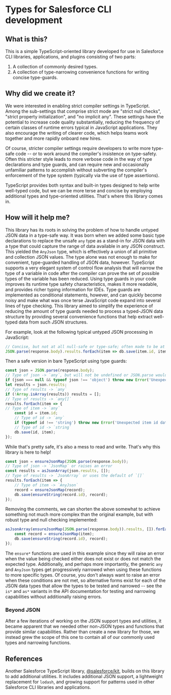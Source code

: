 # Types for Salesforce CLI development

## What is this?

This is a simple TypeScript-oriented library developed for use in Salesforce CLI libraries, applications, and plugins consisting of two parts:

1. A collection of commonly desired types.
1. A collection of type-narrowing convenience functions for writing concise type-guards.

## Why did we create it?

We were interested in enabling strict compiler settings in TypeScript.  Among the sub-settings that comprise strict mode are "strict null checks", "strict property initialization", and "no implicit any".  These settings have the potential to increase code quality substantially, reducing the frequency of certain classes of runtime errors typical in JavaScript applications.  They also encourage the writing of clearer code, which helps teams work together and more rapidly onboard new hires.

Of course, stricter compiler settings require developers to write more type-safe code -- or to work around the compiler's insistence on type-safety.  Often this stricter style leads to more verbose code in the way of type declarations and type guards, and can require new and occasionally unfamiliar patterns to accomplish without subverting the compiler's enforcement of the type system (typically via the use of type assertions).

TypeScript provides both syntax and built-in types designed to help write well-typed code, but we can be more terse and concise by employing additional types and type-oriented utilities.  That's where this library comes in.

## How will it help me?

This library has its roots in solving the problem of how to handle untyped JSON data in a type-safe way.  It was born when we added some basic type declarations to replace the unsafe `any` type as a stand-in for JSON data with a type that could capture the range of data available in any JSON construct.  This yielded the `AnyJson` type, which is effectively a union of all primitive and collection JSON values.  The type alone was not enough to make for convenient, type-guarded handling of JSON data, however.  TypeScript supports a very elegant system of control flow analysis that will narrow the type of a variable in code after the compiler can prove the set of possible types of the variable has been reduced.  Using type guards in your code improves its runtime type safety characteristics, makes it more readable, and provides richer typing information for IDEs.  Type guards are implemented as conditional statements, however, and can quickly become noisy and make what was once terse JavaScript code expand into several lines of type checking.  This library aimed to simplify the experience of reducing the amount of type guards needed to process a typed-JSON data structure by providing several convenience functions that help extract well-typed data from such JSON structures.

For example, look at the following typical untyped JSON processing in JavaScript:

```javascript
// Concise, but not at all null-safe or type-safe; often made to be at least null-safe using lodash fns
JSON.parse(response.body).results.forEach(item => db.save(item.id, item));
```

Then a safe version in bare TypeScript using type guards:

```typescript
const json = JSON.parse(response.body);
// Type of json -> `any`, but will not be undefined or JSON.parse would throw
if (json === null && typeof json !== 'object') throw new Error('Unexpected json data type');
let results = json.results;
// Type of results -> `any`
if (!Array.isArray(results)) results = [];
// Type of results -> `any[]`
results.forEach(item => {
// Type of item -> `any`
    const id = item.id;
    // Type of id -> `any`
    if (typeof id !== 'string') throw new Error('Unexpected item id data type');
    // Type of id -> `string`
    db.save(id, item);
});
```

While that's pretty safe, it's also a mess to read and write.  That's why this library is here to help!

```typescript
const json = ensureJsonMap(JSON.parse(response.body));
// Type of json -> `JsonMap` or raises an error
const results = asJsonArray(json.results, []);
// Type of results -> `JsonArray` or uses the default of `[]`
results.forEach(item => {
    // Type of item -> `AnyJson`
    record = ensureJsonMap(record);
    db.save(ensureString(record.id), record);
});
```

Removing the comments, we can shorten the above somewhat to achieve something not much more complex than the original example, but with robust type and null checking implemented:

```typescript
asJsonArray(ensureJsonMap(JSON.parse(response.body)).results, []).forEach(item => {
    const record = ensureJsonMap(item);
    db.save(ensureString(record.id), record);
});
```

The `ensure*` functions are used in this example since they will raise an error when the value being checked either does not exist or does not match the expected type.  Additionally, and perhaps more importantly, the generic `any` and `AnyJson` types get progressively narrowed when using these functions to more specific types.  Of course, you don't always want to raise an error when these conditions are not met, so alternative forms exist for each of the JSON data types that allow the types to be tested and narrowed -- see the `is*` and `as*` variants in the API documentation for testing and narrowing capabilities without additionally raising errors.

### Beyond JSON

After a few iterations of working on the JSON support types and utilities, it became apparent that we needed other non-JSON types and functions that provide similar capabilities.  Rather than create a new library for those, we instead grew the scope of this one to contain all of our commonly used types and narrowing functions.

## References

Another Salesforce TypeScript library, [@salesforce/kit](https://www.npmjs.com/package/@salesforce/kit), builds on this library to add additional utilities.  It includes additional JSON support, a lightweight replacement for `lodash`, and growing support for patterns used in other Salesforce CLI libraries and applications.
